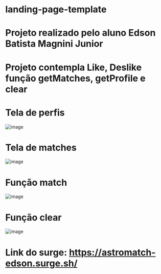 # landing-page-template
# Projeto realizado pelo aluno Edson Batista Magnini Junior 
# Projeto contempla Like, Deslike função getMatches, getProfile e clear 
# Tela de perfis
![image](./img/profile.png)
# Tela de matches
![image](./img/matches.png)
# Função match
![image](./img/match.png)
# Função clear
![image](./img/clear.png)
# Link do surge: https://astromatch-edson.surge.sh/